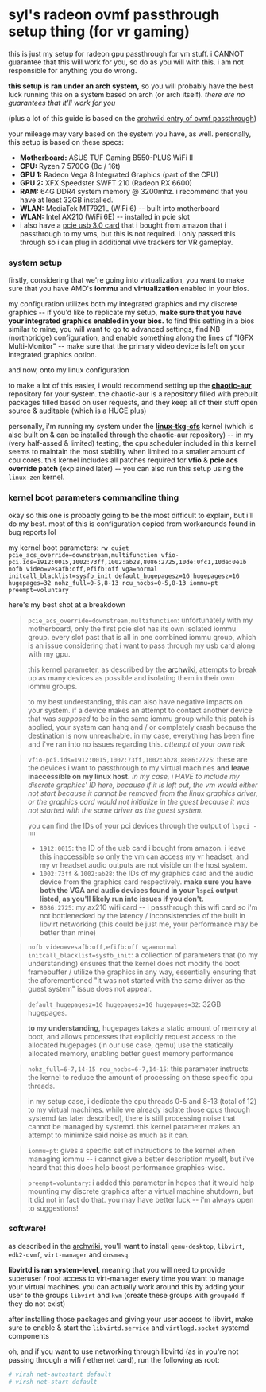 # syl's radeon ovmf passthrough setup thing (for vr gaming)

this is just my setup for radeon gpu passthrough for vm stuff. i CANNOT guarantee that this will work for you, so do as you will with this. i am not responsible for anything you do wrong.

**this setup is ran under an arch system,** so you will probably have the best luck running this on a system based on arch (or arch itself). *there are no guarantees that it'll work for you*

(plus a lot of this guide is based on the [archwiki entry of ovmf passthrough](https://wiki.archlinux.org/title/PCI_passthrough_via_OVMF))

your mileage may vary based on the system you have, as well. personally, this setup is based on these specs:
- **Motherboard:** ASUS TUF Gaming B550-PLUS WiFi II
- **CPU:** Ryzen 7 5700G (8c / 16t)
- **GPU 1:** Radeon Vega 8 Integrated Graphics (part of the CPU)
- **GPU 2:** XFX Speedster SWFT 210 (Radeon RX 6600)
- **RAM:** 64G DDR4 system memory @ 3200mhz. i recommend that you have at least 32GB installed.
- **WLAN:** MediaTek MT7921L (WiFi 6) -- built into motherboard
- **WLAN:** Intel AX210 (WiFi 6E) -- installed in pcie slot
- i also have a [pcie usb 3.0 card](https://www.amazon.com/FebSmart-Self-Powered-Technology-No-Additional-FS-U2-Pro/dp/B071P5C6CS/) that i bought from amazon that i passthrough to my vms, but this is not required. i only passed this through so i can plug in additional vive trackers for VR gameplay.

### system setup

firstly, considering that we're going into virtualization, you want to make sure that you have AMD's **iommu** and **virtualization** enabled in your bios.

my configuration utilizes both my integrated graphics and my discrete graphics -- if you'd like to replicate my setup, **make sure that you have your integrated graphics enabled in your bios.** to find this setting in a bios similar to mine, you will want to go to advanced settings, find NB (northbridge) configuration, and enable something along the lines of "IGFX Multi-Monitor" -- make sure that the primary video device is left on your integrated graphics option.

and now, onto my linux configuration

to make a lot of this easier, i would recommend setting up the **[chaotic-aur](https://aur.chaotic.cx/)** repository for your system. the chaotic-aur is a repository filled with prebuilt packages filled based on user requests, and they keep all of their stuff open source & auditable (which is a HUGE plus)

personally, i'm running my system under the **[linux-tkg-cfs](https://github.com/Frogging-Family/linux-tkg)** kernel (which is also built on & can be installed through the chaotic-aur repository) -- in my (very half-assed & limited) testing, the cpu scheduler included in this kernel seems to maintain the most stability when limited to a smaller amount of cpu cores. this kernel includes all patches required for **vfio** & **pcie acs override patch** (explained later) -- you can also run this setup using the `linux-zen` kernel.

### kernel boot parameters commandline thing

okay so this one is probably going to be the most difficult to explain, but i'll do my best. most of this is configuration copied from workarounds found in bug reports lol

my kernel boot parameters: `rw quiet pcie_acs_override=downstream,multifunction vfio-pci.ids=1912:0015,1002:73ff,1002:ab28,8086:2725,10de:0fc1,10de:0e1b nofb video=vesafb:off,efifb:off vga=normal initcall_blacklist=sysfb_init default_hugepagesz=1G hugepagesz=1G hugepages=32 nohz_full=0-5,8-13 rcu_nocbs=0-5,8-13 iommu=pt preempt=voluntary`

here's my best shot at a breakdown

> `pcie_acs_override=downstream,multifunction`: unfortunately with my motherboard, only the first pcie slot has its own isolated iommu group. every slot past that is all in one combined iommu group, which is an issue considering that i want to pass through my usb card along with my gpu. 
> 
> this kernel parameter, as described by the [archwiki](https://wiki.archlinux.org/title/PCI_passthrough_via_OVMF#Bypassing_the_IOMMU_groups_(ACS_override_patch)), attempts to break up as many devices as possible and isolating them in their own iommu groups. 
> 
> to my best understanding, this can also have negative impacts on your system. if a device makes an attempt to contact another device that was *supposed* to be in the same iommu group while this patch is applied, your system can hang and / or completely crash because the destination is now unreachable. in my case, everything has been fine and i've ran into no issues regarding this. *attempt at your own risk*

> `vfio-pci.ids=1912:0015,1002:73ff,1002:ab28,8086:2725`: these are the devices i want to passthrough to my virtual machines **and leave inaccessible on my linux host.** *in my case, i HAVE to include my discrete graphics' ID here, because if it is left out, the vm would either not start because it cannot be removed from the linux graphics driver, or the graphics card would not initialize in the guest because it was not started with the same driver as the guest system.*
> 
> you can find the IDs of your pci devices through the output of `lspci -nn`
> 
> - `1912:0015`: the ID of the usb card i bought from amazon. i leave this inaccessible so only the vm can access my vr headset, and my vr headset audio outputs are not visible on the host system.
> - `1002:73ff` & `1002:ab28`: the IDs of my graphics card and the audio device from the graphics card respectively. **make sure you have both the VGA and audio devices found in your `lspci` output listed, as you'll likely run into issues if you don't.**
> - `8086:2725`: my ax210 wifi card -- i passthrough this wifi card so i'm not bottlenecked by the latency / inconsistencies of the built in libvirt networking (this could be just me, your performance may be better than mine)

> `nofb video=vesafb:off,efifb:off vga=normal initcall_blacklist=sysfb_init`: a collection of parameters that (to my understanding) ensures that the kernel does not modify the boot framebuffer / utilize the graphics in any way, essentially ensuring that the aforementioned "it was not started with the same driver as the guest system" issue does not appear.

> `default_hugepagesz=1G hugepagesz=1G hugepages=32`: 32GB hugepages.
> 
> **to my understanding,** hugepages takes a static amount of memory at boot, and allows processes that explicitly request access to the allocated hugepages (in our use case, qemu) use the statically allocated memory, enabling better guest memory performance

> `nohz_full=6-7,14-15 rcu_nocbs=6-7,14-15`: this parameter instructs the kernel to reduce the amount of processing on these specific cpu threads.
> 
> in my setup case, i dedicate the cpu threads 0-5 and 8-13 (total of 12) to my virtual machines. while we already isolate those cpus through systemd (as later described), there is still processing noise that cannot be managed by systemd. this kernel parameter makes an attempt to minimize said noise as much as it can.

> `iommu=pt`: gives a specific set of instructions to the kernel when managing iommu -- i cannot give a better description myself, but i've heard that this does help boost performance graphics-wise.

> `preempt=voluntary`: i added this parameter in hopes that it would help mounting my discrete graphics after a virtual machine shutdown, but it did not in fact do that. you may have better luck -- i'm always open to suggestions!

### software!

as described in the [archwiki](https://wiki.archlinux.org/title/PCI_passthrough_via_OVMF#Configuring_libvirt), you'll want to install `qemu-desktop`, `libvirt`, `edk2-ovmf`, `virt-manager` and `dnsmasq`.

**libvirtd is ran system-level**, meaning that you will need to provide superuser / root access to virt-manager every time you want to manage your virtual machines. you can actually work around this by adding your user to the groups `libvirt` and `kvm` (create these groups with `groupadd` if they do not exist)

after installing those packages and giving your user access to libvirt, make sure to enable & start the `libvirtd.service` and `virtlogd.socket` systemd components

oh, and if you want to use networking through libvirtd (as in you're not passing through a wifi / ethernet card), run the following as root:

```bash
# virsh net-autostart default
# virsh net-start default
```
